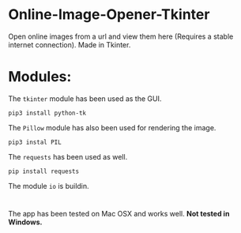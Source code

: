 # Online-Image-Opener-Tkinter
Open online images from a url and view them here (Requires a stable internet connection). Made in Tkinter. 

# 

# Modules: 

The `tkinter` module has been used as the GUI. 

```
pip3 install python-tk
```

The `Pillow` module has also been used for rendering the image. 
```
pip3 instal PIL
```
The `requests` has been used as well.

```
pip install requests

```

The module `io` is buildin.

# 

The app has been tested on Mac OSX and works well. 
**Not tested in Windows.**

